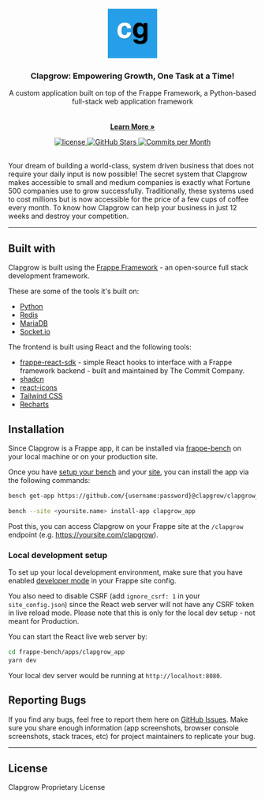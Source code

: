 <p align="center">
  <a href="https://www.clapgrow.com">
    <img src="clapgrow.png" alt="Clapgrow logo" height="100" />
  </a>

  <h3 align="center">Clapgrow: Empowering Growth, One Task at a Time!</h3>
  <p align="center">A custom application built on top of the Frappe Framework, a Python-based full-stack web application framework
    <br />
    <br />
    <br />
    <a href="https://clapgrow.com/"><strong>Learn More »</strong></a>
    <br />
  </p>
</p>

<p align="center">
  <a href="https://github.com/clapgrow/clapgrow_app_v2/blob/main/LICENSE">
    <img alt="license" src="https://img.shields.io/badge/license-Clapgrow_Proprietary-blue">
  </a>
  <a href="https://github.com/clapgrow/clapgrow_app_v2/stargazers" target="_blank" rel="noopener noreferrer">
    <img src="https://img.shields.io/badge/stars-1-brightgreen" alt="GitHub Stars">
  </a>
  <a href="https://github.com/clapgrow/clapgrow_app_v2/pulse" target="_blank" rel="noopener noreferrer">
    <img src="https://img.shields.io/badge/commits_15_per_month-blue" alt="Commits per Month">
  </a>
</p>

<br>
Your dream of building a world-class, system driven business that does not require your daily input is now possible! The secret system that Clapgrow makes accessible to small and medium companies is exactly what Fortune 500 companies use to grow successfully. Traditionally, these systems used to cost millions but is now accessible for the price of a few cups of coffee every month. To know how Clapgrow can help your business in just 12 weeks and destroy your competition. 
<hr>

## Built with

Clapgrow is built using the [Frappe Framework](https://frappeframework.com) - an open-source full stack development framework.

These are some of the tools it's built on:

- [Python](https://www.python.org)
- [Redis](https://redis.io/)
- [MariaDB](https://mariadb.org/)
- [Socket.io](https://socket.io/)

The frontend is built using React and the following tools:

- [frappe-react-sdk](https://github.com/nikkothari22/frappe-react-sdk) - simple React hooks to interface with a Frappe framework backend - built and maintained by The Commit Company.
- [shadcn](https://ui.shadcn.com/)
- [react-icons](https://react-icons.github.io)
- [Tailwind CSS](https://tailwindcss.com/)
- [Recharts](https://recharts.org/en-US/api)

## Installation

Since Clapgrow is a Frappe app, it can be installed via [frappe-bench](https://frappeframework.com/docs/v14/user/en/bench) on your local machine or on your production site.

Once you have [setup your bench](https://frappeframework.com/docs/v14/user/en/installation) and your [site](https://frappeframework.com/docs/v14/user/en/tutorial/install-and-setup-bench), you can install the app via the following commands:

```bash
bench get-app https://github.com/{username:password}@clapgrow/clapgrow_app_v2.git
```

```bash
bench --site <yoursite.name> install-app clapgrow_app
```

Post this, you can access Clapgrow on your Frappe site at the `/clapgrow` endpoint (e.g. https://yoursite.com/clapgrow).

### Local development setup

To set up your local development environment, make sure that you have enabled [developer mode](https://frappeframework.com/how-to-enable-developer-mode-in-frappe) in your Frappe site config.

You also need to disable CSRF (add `ignore_csrf: 1` in your `site_config.json`) since the React web server will not have any CSRF token in live reload mode. Please note that this is only for the local dev setup - not meant for Production.

You can start the React live web server by:

```bash
cd frappe-bench/apps/clapgrow_app
yarn dev
```

Your local dev server would be running at `http://localhost:8080`.

## Reporting Bugs

If you find any bugs, feel free to report them here on [GitHub Issues](https://github.com/clapgrow/clapgrow_app_v2/issues). Make sure you share enough information (app screenshots, browser console screenshots, stack traces, etc) for project maintainers to replicate your bug.

<hr>

## License

Clapgrow Proprietary License
